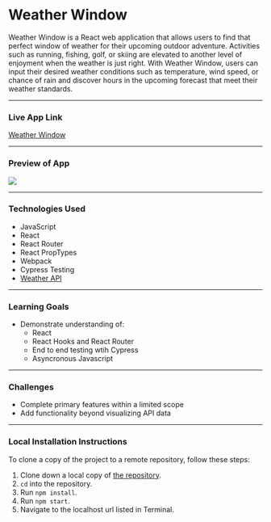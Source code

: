 # Weather Window

Weather Window is a React web application that allows users to find that perfect window of weather for their upcoming outdoor adventure. Activities such as running, fishing, golf, or skiing are elevated to another level of enjoyment when the weather is just right. With Weather Window, users can input their desired weather conditions such as temperature, wind speed, or chance of rain and discover hours in the upcoming forecast that meet their weather standards.
***

### Live App Link
[Weather Window](https://github.com/kirch1/weather-window)
***

### Preview of App
![](src/demo.gif)
***

### Technologies Used
- JavaScript
- React
- React Router
- React PropTypes
- Webpack
- Cypress Testing
- [Weather API](https://www.weatherapi.com/)
***

### Learning Goals
- Demonstrate understanding of:
  - React
  - React Hooks and React Router
  - End to end testing wtih Cypress
  - Asyncronous Javascript
***

### Challenges
- Complete primary features within a limited scope
- Add functionality beyond visualizing API data
***

### Local Installation Instructions

To clone a copy of the project to a remote repository, follow these steps:

1. Clone down a local copy of [the repository](https://github.com/kirch1/weather-window).
1. `cd` into the repository.
1. Run `npm install`.
1. Run `npm start`.
1. Navigate to the localhost url listed in Terminal.
